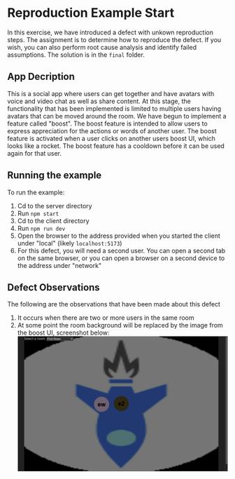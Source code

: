 # Reproduction Example Start
In this exercise, we have introduced a defect with unkown reproduction steps.  The assignment is to determine how to reproduce the defect.  If you wish, you can also perform root cause analysis and identify failed assumptions.  The solution is in the `final` folder.

## App Decription
This is a social app where users can get together and have avatars with voice and video chat as well as share content.  At this stage, the functionality that has been implemented is limited to multiple users having avatars that can be moved around the room.  We have begun to implement a feature called "boost".  The boost feature is intended to allow users to express appreciation for the actions or words of another user.  The boost feature is activated when a user clicks on another users boost UI, which looks like a rocket.  The boost feature has a cooldown before it can be used again for that user. 

## Running the example
To run the example:
1.  Cd to the server directory
1.  Run `npm start`
1.  Cd to the client directory
1.  Run `npm run dev`
1.  Open the browser to the address provided when you started the client under "local" (likely `localhost:5173`)
1.  For this defect, you will need a second user.  You can open a second tab on the same browser, or you can open a browser on a second device to the address under "network"

## Defect Observations
The following are the observations that have been made about this defect
1.  It occurs when there are two or more users in the same room
1.  At some point the room background will be replaced by the image from the boost UI, screenshot below:
![Screenshot](./README_Images/screenshot.png)